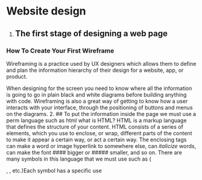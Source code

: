 # Website design
1. ## The first stage of designing a web page
### How To Create Your First Wireframe
Wireframing is a practice used by UX designers which allows them to define and plan the information hierarchy of their design for a website, app, or product. 

When designing for the screen you need to know where all the information is going to go in plain black and white diagrams before building anything with code. Wireframing is also a great way of getting to know how a user interacts with your interface, through the positioning of buttons and menus on the diagrams.
2. ## To put the information inside the page we must use a perm language such as html
what is HTML?
HTML is a markup language that defines the structure of your content. HTML consists of a series of elements, which you use to enclose, or wrap, different parts of the content to make it appear a certain way, or act a certain way. The enclosing tags can make a word or image hyperlink to somewhere else, can *italicize* words, can make the font #### bigger or ##### smaller, and so on.
There are many symbols in this language that we must use such as ( <p> , <htm>, etc.)Each symbol has a specific use